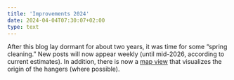 ```yaml
---
title: 'Improvements 2024'
date: 2024-04-04T07:30:07+02:00
type: text
---
```


After this blog lay dormant for about two years, it was time for some “spring cleaning.” New posts will now appear weekly (until mid-2026, according to current estimates). In addition, there is now a [map view](/map/) that visualizes the origin of the hangers (where possible).
